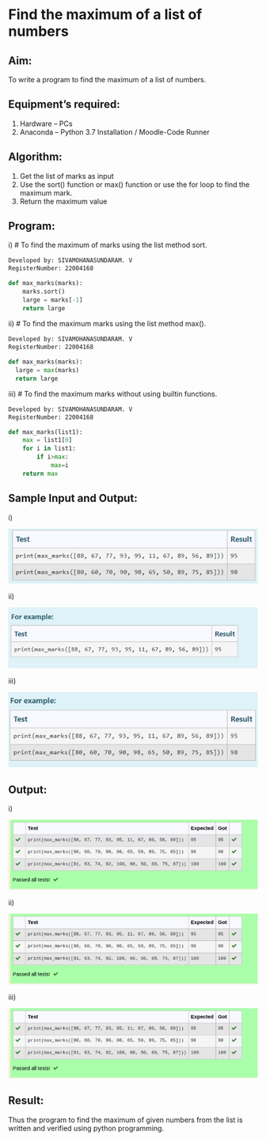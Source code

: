 # Find the maximum of a list of numbers
## Aim:
To write a program to find the maximum of a list of numbers.
## Equipment’s required:
1.	Hardware – PCs
2.	Anaconda – Python 3.7 Installation / Moodle-Code Runner
## Algorithm:
1.	Get the list of marks as input
2.	Use the sort() function or max() function or use the for loop to find the maximum mark.
3.	Return the maximum value
## Program:

i)	# To find the maximum of marks using the list method sort.
```
Developed by: SIVAMOHANASUNDARAM. V
RegisterNumber: 22004168
```
~~~py
def max_marks(marks):
    marks.sort()
    large = marks[-1]
    return large
~~~


ii)	# To find the maximum marks using the list method max().
```
Developed by: SIVAMOHANASUNDARAM. V
RegisterNumber: 22004168
```
~~~py
def max_marks(marks):
  large = max(marks)
  return large
~~~

iii) # To find the maximum marks without using builtin functions.
```
Developed by: SIVAMOHANASUNDARAM. V 
RegisterNumber: 22004168
```
~~~py
def max_marks(list1):
    max = list1[0]
    for i in list1:
        if i>max:
            max=i
    return max
~~~
## Sample Input and Output:
i)

![kk](/Screenshot%20(19).png)

ii)

![kkl](/Screenshot%20(20).png)

iii)                          

![lkj](/Screenshot%20(21).png)

## Output:
i)

![ui](/list%20method%20sort.png)

ii)

![gh](/list%20method%20sort.png)

iii)

![kl](/list%20method%20sort.png)
## Result:
Thus the program to find the maximum of given numbers from the list is written and verified using python programming.